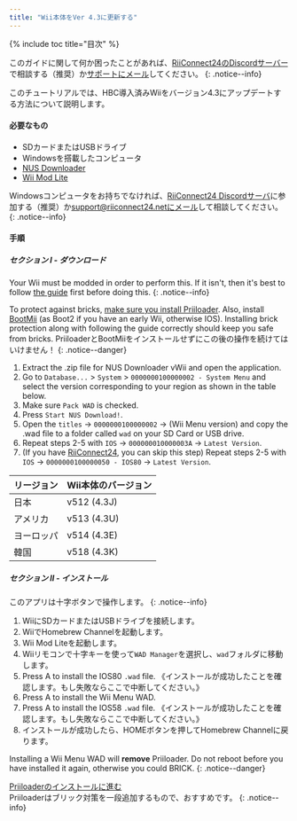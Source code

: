 ```yaml
---
title: "Wii本体をVer 4.3に更新する"
---
```


{% include toc title="目次" %}

このガイドに関して何か困ったことがあれば、[RiiConnect24のDiscordサーバー](https://discord.gg/rc24)で相談する（推奨）か[サポートにメール](mailto:support@riiconnect24.net)してください。
{: .notice--info}

このチュートリアルでは、HBC導入済みWiiをバージョン4.3にアップデートする方法について説明します。

#### 必要なもの

* SDカードまたはUSBドライブ
* Windowsを搭載したコンピュータ
* [NUS Downloader](https://github.com/WiiDatabase/nusdownloader/releases/latest)
* [Wii Mod Lite](https://oscwii.org/library/app/WiiModLite)

Windowsコンピュータをお持ちでなければ、[RiiConnect24 Discordサーバ](https://discord.gg/rc24)に参加する（推奨）か[support@riiconnect24.netにメール](mailto:support@riiconnect24.net)して相談してください。
{: .notice--info}

#### 手順

##### セクション I - ダウンロード

Your Wii must be modded in order to perform this. If it isn't, then it's best to follow [the guide](get-started) first before doing this.
{: .notice--info}

To protect against bricks, [make sure you install Priiloader](priiloader). Also, install [BootMii](bootmii) (as Boot2 if you have an early Wii, otherwise IOS). Installing brick protection along with following the guide correctly should keep you safe from bricks. PriiloaderとBootMiiをインストールせずにこの後の操作を続けてはいけません！
{: .notice--danger}

1. Extract the .zip file for NUS Downloader vWii and open the application.
2. Go to `Database...` > `System` > `0000000100000002 - System Menu` and select the version corresponding to your region as shown in the table below.
3. Make sure `Pack WAD` is checked.
4. Press `Start NUS Download!`.
5. Open the `titles` -> `0000000100000002` -> (Wii Menu version) and copy the .wad file to a folder called `wad` on your SD Card or USB drive.
6. Repeat steps 2-5 with `IOS` -> `000000010000003A` -> `Latest Version`.
7. (If you have [RiiConnect24](riiconnect24), you can skip this step) Repeat steps 2-5 with `IOS` -> `0000000100000050 - IOS80` -> `Latest Version`.

| リージョン | Wii本体のバージョン |
| ----- | ----------- |
| 日本    | v512 (4.3J) |
| アメリカ  | v513 (4.3U) |
| ヨーロッパ | v514 (4.3E) |
| 韓国    | v518 (4.3K) |

##### セクション II - インストール

このアプリは十字ボタンで操作します。
{: .notice--info}

1. WiiにSDカードまたはUSBドライブを接続します。
2. WiiでHomebrew Channelを起動します。
3. Wii Mod Liteを起動します。
4. Wiiリモコンで十字キーを使って`WAD Manager`を選択し、`wad`フォルダに移動します。
5. Press A to install the IOS80 `.wad` file. 《インストールが成功したことを確認します。もし失敗ならここで中断してください。》
6. Press A to install the Wii Menu WAD.
7. Press A to install the IOS58 `.wad` file. 《インストールが成功したことを確認します。もし失敗ならここで中断してください。》
8. インストールが成功したら、HOMEボタンを押してHomebrew Channelに戻ります。

Installing a Wii Menu WAD will **remove** Priiloader. Do not reboot before you have installed it again, otherwise you could BRICK.
{: .notice--danger}

[Priiloaderのインストールに進む](priiloader)<br> Priiloaderはブリック対策を一段追加するもので、おすすめです。
{: .notice--info}
